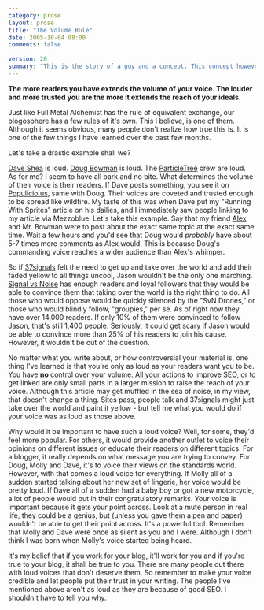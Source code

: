 ```yaml
---
category: prose
layout: prose
title: "The Volume Rule"
date: 2005-10-04 08:00
comments: false

version: 20
summary: "This is the story of a guy and a concept. This concept however, is something said guy sort of came up with out of the blue. The concept is about being loud while blogging and even tries to throw in a Full Metal Alchemist reference for kicks."
---
```


**The more readers you have extends the volume of your voice. The louder and more trusted you are the more it extends the reach of your ideals.**

Just like Full Metal Alchemist has the rule of equivalent exchange, our blogosphere has a few rules of it's own. This I believe, is one of them. Although it seems obvious, many people don't realize how true this is. It is one of the few things I have learned over the past few months.

Let's take a drastic example shall we?

[Dave Shea][1] is loud. [Doug Bowman][2] is loud. The [ParticleTree][3] crew are loud. As for me? I seem to have all bark and no bite. What determines the volume of their voice is their readers. If Dave posts something, you see it on [Populicio.us][4], same with Doug. Their voices are coveted and trusted enough to be spread like wildfire. My taste of this was when Dave put my "Running With Sprites" article on his dailies, and I immediately saw people linking to my article via Mezzoblue. Let's take this example. Say that my friend [Alex][5] and Mr. Bowman were to post about the exact same topic at the exact same time. Wait a few hours and you'd see that Doug would _probably_ have about 5-7 times more comments as Alex would. This is because Doug's commanding voice reaches a wider audience than Alex's whimper.

So if [37signals][6] felt the need to get up and take over the world and add their faded yellow to all things uncool, Jason wouldn't be the only one marching. [Signal vs Noise][7] has enough readers and loyal followers that they would be able to convince them that taking over the world is the right thing to do. All those who would oppose would be quickly silenced by the "SvN Drones," or those who would blindly follow, "groupies," per se. As of right now they have over 14,000 readers. If only 10% of them were convinced to follow Jason, that's still 1,400 people. Seriously, it could get scary if Jason would be able to convince more than 25% of his readers to join his cause. However, it wouldn't be out of the question.

No matter what you write about, or how controversial your material is, one thing I've learned is that you're only as loud as your readers want you to be. You have **no** control over your volume. All your actions to improve SEO, or to get linked are only small parts in a larger mission to raise the reach of your voice. Although this article may get muffled in the sea of noise, in my view, that doesn't change a thing. Sites pass, people talk and 37signals might just take over the world and paint it yellow - but tell me what you would do if your voice was as loud as those above.

Why would it be important to have such a loud voice? Well, for some, they'd feel more popular. For others, it would provide another outlet to voice their opinions on different issues or educate their readers on different topics. For a blogger, it really depends on what message you are trying to convey. For Doug, Molly and Dave, it's to voice their views on the standards world. However, with that comes a loud voice for everything. If Molly all of a sudden started talking about her new set of lingerie, her voice would be pretty loud. If Dave all of a sudden had a baby boy or got a new motorcycle, a lot of people would put in their congratulatory remarks. Your voice is important because it gets your point across. Look at a mute person in real life, they could be a genius, but (unless you gave them a pen and paper) wouldn't be able to get their point across. It's a powerful tool. Remember that Molly and Dave were once as silent as you and I were. Although I don't think I was born when Molly's voice started being heard.

It's my belief that if you work for your blog, it'll work for you and if you're true to your blog, it shall be true to you. There are many people out there with loud voices that don't deserve them. So remember to make your voice credible and let people put their trust in your writing. The people I've mentioned above aren't as loud as they are because of good SEO. I shouldn't have to tell you why.

[1]: http://mezzoblue.com/
[2]: http://stopdesign.com/
[3]: http://particletree.com/
[4]: http://populicio.us/
[5]: http://alex.imaznation.com/
[6]: http://37signals.com/
[7]: http://37signals.com/svn/
